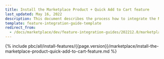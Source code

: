 ```yaml
---
title: Install the Marketplace Product + Quick Add to Cart feature
last_updated: May 16, 2022
description: This document describes the process how to integrate the Marketplace Product + Quick Add to Cart feature into a Spryker project.
template: feature-integration-guide-template
redirect_from:
  - /docs/marketplace/dev/feature-integration-guides/202212.0/marketplace-product-quick-add-to-cart-feature-integration.html
---
```


{% include pbc/all/install-features/{{page.version}}/marketplace/install-the-marketplace-product-quick-add-to-cart-feature.md %} <!-- To edit, see /_includes/pbc/all/install-features/202212.0/marketplace/install-the-marketplace-product-quick-add-to-cart-feature.md -->
